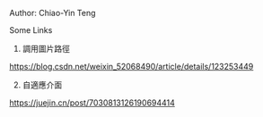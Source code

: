 Author: Chiao-Yin Teng

Some Links

1. 調用圖片路徑

https://blog.csdn.net/weixin_52068490/article/details/123253449

2. 自適應介面

https://juejin.cn/post/7030813126190694414
